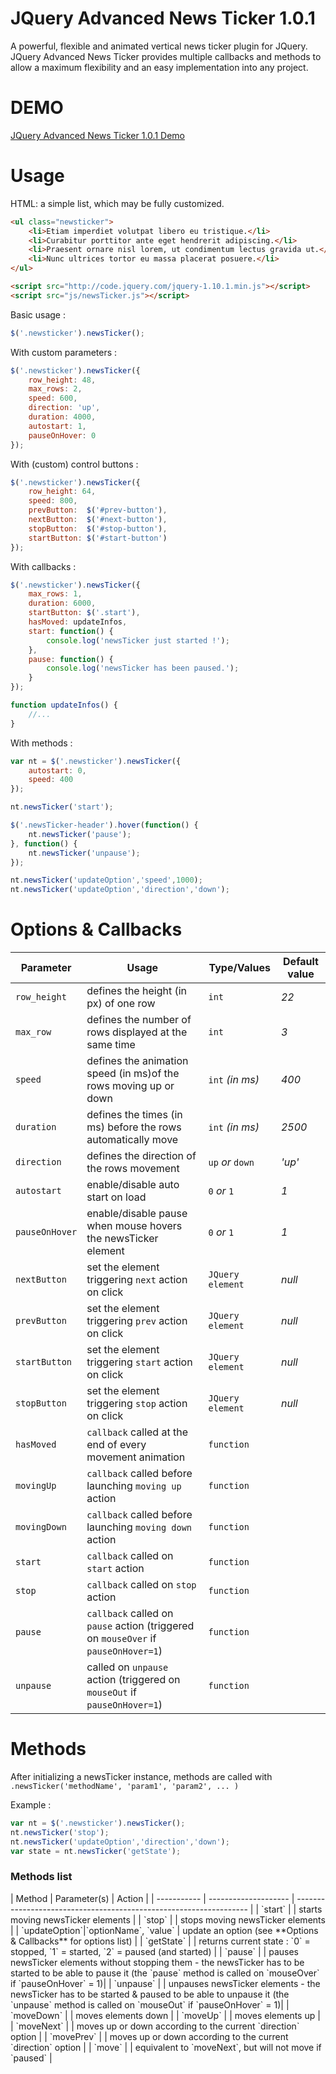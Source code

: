 JQuery Advanced News Ticker 1.0.1
===========================

A powerful, flexible and animated vertical news ticker plugin for JQuery.
JQuery Advanced News Ticker provides multiple callbacks and methods to allow a maximum flexibility and an easy implementation into any project.

DEMO
===========================
[JQuery Advanced News Ticker 1.0.1 Demo](http://risq.github.io/jquery-advanced-news-ticker)

Usage
===========================
HTML: a simple list, which may be fully customized.
`````html
<ul class="newsticker">
    <li>Etiam imperdiet volutpat libero eu tristique.</li>
    <li>Curabitur porttitor ante eget hendrerit adipiscing.</li>
    <li>Praesent ornare nisl lorem, ut condimentum lectus gravida ut.</li>
    <li>Nunc ultrices tortor eu massa placerat posuere.</li>
</ul>

<script src="http://code.jquery.com/jquery-1.10.1.min.js"></script>
<script src="js/newsTicker.js"></script>
`````
Basic usage :
`````javascript
$('.newsticker').newsTicker();
`````
With custom parameters :
`````javascript
$('.newsticker').newsTicker({
    row_height: 48,
    max_rows: 2,
    speed: 600,
    direction: 'up',
    duration: 4000,
    autostart: 1,
    pauseOnHover: 0
});
`````
With (custom) control buttons :
`````javascript
$('.newsticker').newsTicker({
    row_height: 64,
    speed: 800,
    prevButton:  $('#prev-button'),
    nextButton:  $('#next-button'),
    stopButton:  $('#stop-button'),
    startButton: $('#start-button')
});
`````
With callbacks :
`````javascript
$('.newsticker').newsTicker({
    max_rows: 1,
    duration: 6000,
    startButton: $('.start'),
    hasMoved: updateInfos,
    start: function() {
        console.log('newsTicker just started !');
    },
    pause: function() {
        console.log('newsTicker has been paused.');
    }
});

function updateInfos() {
    //...
}
`````
With methods :
`````javascript
var nt = $('.newsticker').newsTicker({
    autostart: 0,
    speed: 400
});

nt.newsTicker('start');

$('.newsTicker-header').hover(function() {
    nt.newsTicker('pause');
}, function() {
    nt.newsTicker('unpause');
});

nt.newsTicker('updateOption','speed',1000);
nt.newsTicker('updateOption','direction','down');
`````

Options & Callbacks
===========================
| Parameter       | Usage                                                                               | Type/Values     | Default value |
| --------------- | ----------------------------------------------------------------------------------- | --------------- | ------------- |
| `row_height`    | defines the height (in px) of one row                                               | `int`           | *22*
| `max_row`       | defines the number of rows displayed at the same time                               | `int`           | *3*
| `speed`         | defines the animation speed (in ms)of the rows moving up or down                    | `int` *(in ms)* | *400*
| `duration`      | defines the times (in ms) before the rows automatically move                        | `int` *(in ms)* | *2500*
| `direction`     | defines the direction of the rows movement                                          | `up` *or* `down`| *'up'*
| `autostart`     | enable/disable auto start on load                                                   | `0` *or* `1`    | *1*
| `pauseOnHover`  | enable/disable pause when mouse hovers the newsTicker element                       | `0` *or* `1`    | *1*
| `nextButton`    | set the element triggering `next` action on click                                   | `JQuery element`| *null*
| `prevButton`    | set the element triggering `prev` action on click                                   | `JQuery element`| *null*
| `startButton`   | set the element triggering `start` action on click                                  | `JQuery element`| *null*
| `stopButton`    | set the element triggering `stop` action on click                                   | `JQuery element`| *null*
| `hasMoved`      | `callback` called at the end of every movement animation                            | `function`      | 
| `movingUp`      | `callback` called before launching `moving up` action                               | `function`      | 
| `movingDown`    | `callback` called before launching `moving down` action                             | `function`      | 
| `start`         | `callback` called on `start` action                                                 | `function`      | 
| `stop`          | `callback` called on `stop` action                                                  | `function`      | 
| `pause`         | `callback` called on `pause` action (triggered on `mouseOver` if `pauseOnHover=1`)   | `function`      | 
| `unpause`       | called on `unpause` action (triggered on `mouseOut` if `pauseOnHover=1`)             | `function`      | 

Methods
===========================
After initializing a newsTicker instance, methods are called with `.newsTicker('methodName', 'param1', 'param2', ... )`

Example :
`````javascript
var nt = $('.newsticker').newsTicker();
nt.newsTicker('stop');
nt.newsTicker('updateOption','direction','down');
var state = nt.newsTicker('getState');
`````

<h3>Methods list</h3>
| Method        | Parameter(s)         | Action                                                             |
| -----------   | -------------------- | ------------------------------------------------------------------ |
| `start`       |                      | starts moving newsTicker elements                                  |
| `stop`        |                      | stops moving newsTicker elements                                   |
| `updateOption`|`optionName`, `value` | update an option (see **Options & Callbacks** for options list)        |
| `getState`    |                      | returns current state : `0` = stopped, `1` = started, `2` = paused (and started) |
| `pause`       |                      | pauses newsTicker elements without stopping them - the newsTicker has to be started to be able to pause it  (the `pause` method is called on `mouseOver` if `pauseOnHover` = 1)|
| `unpause`     |                      | unpauses newsTicker elements - the newsTicker has to be started & paused to be able to unpause it  (the `unpause` method is called on `mouseOut` if `pauseOnHover` = 1)|
| `moveDown`    |                      | moves elements down                                                |
| `moveUp`      |                      | moves elements up                                                  |
| `moveNext`    |                      | moves up or down according to the current `direction` option       |
| `movePrev`    |                      | moves up or down according to the current `direction` option       |
| `move`        |                      | equivalent to `moveNext`, but will not move if `paused`            |

